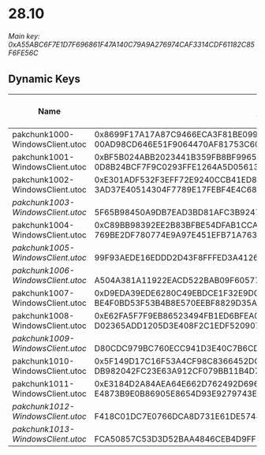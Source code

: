 # 28.10

###### *Main key: 0xA55ABC6F7E1D7F696861F47A140C79A9A276974CAF3314CDF61182C85F6FE56C*

## Dynamic Keys

| Name                              | Key</br>GUID                                                                                            | High Res Textures |
|-----------------------------------|---------------------------------------------------------------------------------------------------------|-------------------|
| pakchunk1000-WindowsClient.utoc   | 0x8699F17A17A87C9466ECA3F81BE09913DFC2FE255B8A5DBA38CF3DD38E53DFF5</br>00AD98CD646E51F9064470AF81753C60 | ❌                 |
| pakchunk1001-WindowsClient.utoc   | 0xBF5B024ABB2023441B359FB8BF99659705B59FB33D75A817E06B3163BFE847FE</br>0D8B24BCF7F9C0293FFE1264A5D05613 | ✔️                 |
| pakchunk1002-WindowsClient.utoc   | 0xE301ADF532F3EFF72E9240CCB41ED8F0766F8B47D734330BB1D0ACEA4F7C38CF</br>3AD37E40514304F7789E17FEBF4E4C68 | ✔️                 |
| *pakchunk1003-WindowsClient.utoc*   | </br>5F65B98450A9DB7EAD3BD81AFC3B9247 | ❌                 |
| pakchunk1004-WindowsClient.utoc   | 0xC89BB98392EE2B83BFBE54DFAB1CCA84C345B4F36EF007C7CFBFCACC43881D76</br>769BE2DF780774E9A97E451EFB71A763 | ❌                 |
| *pakchunk1005-WindowsClient.utoc*   | </br>99F93AEDE16EDDD2D43F8FFFED3A4126 | ❌                 |
| *pakchunk1006-WindowsClient.utoc*   | </br>A504A381A11922EACD522BAB09F60577 | ❌                 |
| pakchunk1007-WindowsClient.utoc   | 0xD9EDA39EDE6280C49EBDCE1F32E9D015BBBF11F477351A3137050B52D1FDD437</br>BE4F0BD53F53B4B8E570EEBF8829D35A | ❌                 |
| pakchunk1008-WindowsClient.utoc   | 0xE62FA5F7F9EB86523494FB1ED6BFEA0AAAB64F82F87EAFCAFDAFA9EC3F4F1621</br>D02365ADD1205D3E408F2C1EDF520907 | ❌                 |
| *pakchunk1009-WindowsClient.utoc*   | </br>D80CDC979BC760ECC941D3E40C7B6CD2 | ✔️                 |
| pakchunk1010-WindowsClient.utoc   | 0x5F149D17C16F53A4CF98C8366452DCC4F5C5CA89B7B3921C0E9485CFCADC75F4</br>DB982042FC23E63A912CF079BB11B4D7 | ❌                 |
| pakchunk1011-WindowsClient.utoc   | 0xE3184D2A84AEA64E662D762492D696616337348975B358927667D5230CBD31ED</br>E4873B9E0B86905E8654D93E9279743E | ✔️                 |
| *pakchunk1012-WindowsClient.utoc*   | </br>F418C01DC7E0766DCA8D731E61DE5748 | ✔️                 |
| *pakchunk1013-WindowsClient.utoc*   | </br>FCA50857C53D3D52BAA4846CEB4D9FF5 | ❌                 |